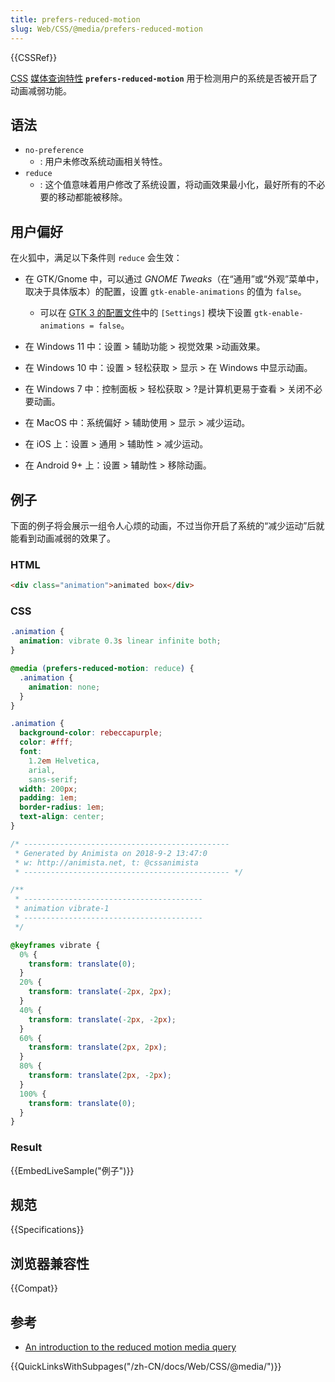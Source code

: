 ```yaml
---
title: prefers-reduced-motion
slug: Web/CSS/@media/prefers-reduced-motion
---
```


{{CSSRef}}

[CSS](/zh-CN/docs/CSS) [媒体查询特性](/zh-CN/docs/Web/CSS/CSS_media_queries/Using_media_queries#Media_features) **`prefers-reduced-motion`** 用于检测用户的系统是否被开启了动画减弱功能。

## 语法

- `no-preference`
  - : 用户未修改系统动画相关特性。
- `reduce`
  - : 这个值意味着用户修改了系统设置，将动画效果最小化，最好所有的不必要的移动都能被移除。

## 用户偏好

在火狐中，满足以下条件则 `reduce` 会生效：

- 在 GTK/Gnome 中，可以通过 _GNOME Tweaks_（在“通用”或“外观”菜单中，取决于具体版本）的配置，设置 `gtk-enable-animations` 的值为 `false`。

  - 可以在 [GTK 3 的配置文件](https://wiki.archlinux.org/index.php/GTK#Configuration)中的 `[Settings]` 模块下设置 `gtk-enable-animations = false`。

- 在 Windows 11 中：设置 > 辅助功能 > 视觉效果 >动画效果。
- 在 Windows 10 中：设置 > 轻松获取 > 显示 > 在 Windows 中显示动画。
- 在 Windows 7 中：控制面板 > 轻松获取 > ?是计算机更易于查看 > 关闭不必要动画。
- 在 MacOS 中：系统偏好 > 辅助使用 > 显示 > 减少运动。
- 在 iOS 上：设置 > 通用 > 辅助性 > 减少运动。
- 在 Android 9+ 上：设置 > 辅助性 > 移除动画。

## 例子

下面的例子将会展示一组令人心烦的动画，不过当你开启了系统的“减少运动”后就能看到动画减弱的效果了。

### HTML

```html
<div class="animation">animated box</div>
```

### CSS

```css
.animation {
  animation: vibrate 0.3s linear infinite both;
}

@media (prefers-reduced-motion: reduce) {
  .animation {
    animation: none;
  }
}
```

```css hidden
.animation {
  background-color: rebeccapurple;
  color: #fff;
  font:
    1.2em Helvetica,
    arial,
    sans-serif;
  width: 200px;
  padding: 1em;
  border-radius: 1em;
  text-align: center;
}

/* ----------------------------------------------
 * Generated by Animista on 2018-9-2 13:47:0
 * w: http://animista.net, t: @cssanimista
 * ---------------------------------------------- */

/**
 * ----------------------------------------
 * animation vibrate-1
 * ----------------------------------------
 */

@keyframes vibrate {
  0% {
    transform: translate(0);
  }
  20% {
    transform: translate(-2px, 2px);
  }
  40% {
    transform: translate(-2px, -2px);
  }
  60% {
    transform: translate(2px, 2px);
  }
  80% {
    transform: translate(2px, -2px);
  }
  100% {
    transform: translate(0);
  }
}
```

### Result

{{EmbedLiveSample("例子")}}

## 规范

{{Specifications}}

## 浏览器兼容性

{{Compat}}

## 参考

- [An introduction to the reduced motion media query](https://css-tricks.com/introduction-reduced-motion-media-query/)

{{QuickLinksWithSubpages("/zh-CN/docs/Web/CSS/@media/")}}
